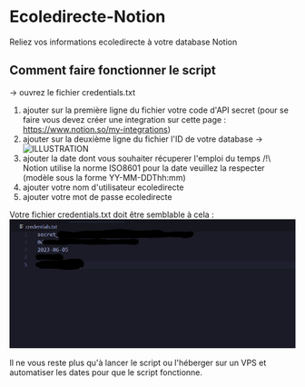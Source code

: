 # Ecoledirecte-Notion
Reliez vos informations ecoledirecte à votre database Notion

## Comment faire fonctionner le script
-> ouvrez le fichier credentials.txt
1. ajouter sur la première ligne du fichier votre code d'API secret (pour se faire vous devez créer une integration sur cette page : https://www.notion.so/my-integrations)
2. ajouter sur la deuxième ligne du fichier l'ID de votre database -> ![ILLUSTRATION](https://files.readme.io/62e5027-notion_database_id.png)
3. ajouter la date dont vous souhaiter récuperer l'emploi du temps /!\ Notion utilise la norme ISO8601 pour la date veuillez la respecter (modèle sous la forme YY-MM-DDThh:mm)
4. ajouter votre nom d'utilisateur ecoledirecte
5. ajouter votre mot de passe ecoledirecte

Votre fichier credentials.txt doit être semblable à cela :
![ILLUSTRATION](tutorial.png)

Il ne vous reste plus qu'à lancer le script ou l'héberger sur un VPS et automatiser les dates pour que le script fonctionne.
